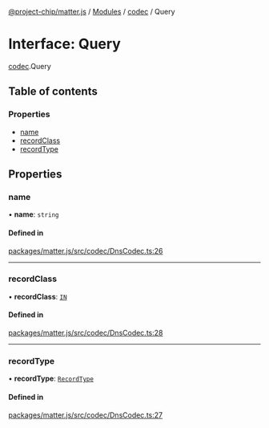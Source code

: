 [@project-chip/matter.js](../README.md) / [Modules](../modules.md) / [codec](../modules/codec.md) / Query

# Interface: Query

[codec](../modules/codec.md).Query

## Table of contents

### Properties

- [name](codec.Query.md#name)
- [recordClass](codec.Query.md#recordclass)
- [recordType](codec.Query.md#recordtype)

## Properties

### name

• **name**: `string`

#### Defined in

[packages/matter.js/src/codec/DnsCodec.ts:26](https://github.com/project-chip/matter.js/blob/5bdbf8d/packages/matter.js/src/codec/DnsCodec.ts#L26)

___

### recordClass

• **recordClass**: [`IN`](../enums/codec.RecordClass.md#in)

#### Defined in

[packages/matter.js/src/codec/DnsCodec.ts:28](https://github.com/project-chip/matter.js/blob/5bdbf8d/packages/matter.js/src/codec/DnsCodec.ts#L28)

___

### recordType

• **recordType**: [`RecordType`](../enums/codec.RecordType.md)

#### Defined in

[packages/matter.js/src/codec/DnsCodec.ts:27](https://github.com/project-chip/matter.js/blob/5bdbf8d/packages/matter.js/src/codec/DnsCodec.ts#L27)
